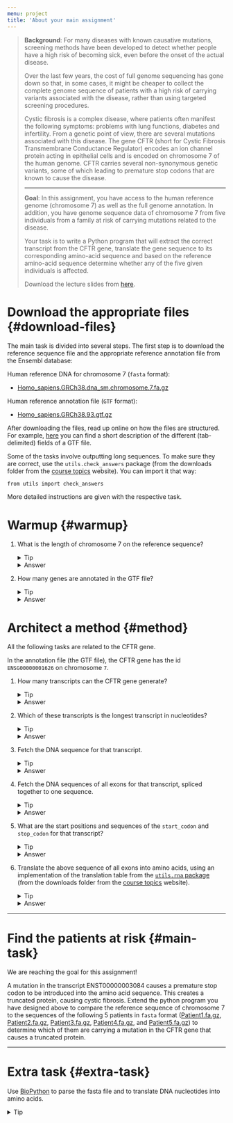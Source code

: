```yaml
---
menu: project
title: 'About your main assignment'
---
```


<blockquote class="task">

<p data-mark="Background"><b>Background</b>: For many diseases with
known causative mutations, screening methods have been developed to
detect whether people have a high risk of becoming sick, even before
the onset of the actual disease.</p>

<p> Over the last few years, the cost of full genome sequencing has
gone down so that, in some cases, it might be cheaper to collect the
complete genome sequence of patients with a high risk of carrying
variants associated with the disease, rather than using targeted
screening procedures.</p>

<p> Cystic fibrosis is a complex disease, where patients often
manifest the following symptoms: problems with lung functions,
diabetes and infertility. From a genetic point of view, there are
several mutations associated with this disease. The gene
CFTR (short for Cystic Fibrosis Transmembrane Conductance
Regulator) encodes an ion channel protein acting in epithelial cells
and is encoded on chromosome 7 of the human genome.
CFTR carries several non-synonymous genetic variants, some of which leading to 
premature stop codons that are known to cause the disease.</p>

<hr/>

<p data-mark="Goal"><b>Goal</b>: In this assignment, you have access
to the human reference genome (chromosome 7) as well as the full genome annotation. In
addition, you have genome sequence data of chromosome 7 from five individuals
from a family at risk of carrying mutations related to the
disease.</p>

<p> Your task is to write a Python program that will extract the correct transcript from the CFTR gene, translate the gene sequence to its corresponding amino-acid sequence and based on the reference amino-acid sequence determine whether any of the five given individuals is affected.</p>

<p> Download the lecture slides from <a href="https://nbisweden.github.io/workshop-python/ht19/404.md">here</a>.</p>

</blockquote>

# Download the appropriate files {#download-files}

The main task is divided into several steps. The first step is to download
the reference sequence file and the appropriate reference annotation file from the Ensembl database:

Human reference DNA for chromosome 7 (`fasta` format):
- [Homo_sapiens.GRCh38.dna_sm.chromosome.7.fa.gz](ftp://ftp.ensembl.org/pub/release-93/fasta/homo_sapiens/dna/Homo_sapiens.GRCh38.dna_sm.chromosome.7.fa.gz)

Human reference annotation file (`GTF` format):
- [Homo_sapiens.GRCh38.93.gtf.gz](ftp://ftp.ensembl.org/pub/release-93/gtf/homo_sapiens/Homo_sapiens.GRCh38.93.gtf.gz)

After downloading the files, read up online on how the files are structured. For example, <a href="https://github.com/NBISweden/PythonCourse/blob/ht19/assignment/data/gtf-format.md">here</a> you can find a short description of the different (tab-delimited) fields of a GTF file.

Some of the tasks involve outputting long sequences. To make sure they are correct, use the <code>utils.check_answers</code> package (from the downloads folder from the <a href="https://nbisweden.github.io/workshop-python/ht19/topics">course topics</a> website). You can import it that way:
<pre class="highlight"><code>from utils import check_answers</code></pre>
More detailed instructions are given with the respective task.

# Warmup {#warmup}

1. What is the length of chromosome 7 on the reference sequence?

   <details>
   <summary>Tip</summary>
   <section>
   <p>Open the reference fasta file and read it line by line.</p>
   <p>In a loop, ignore the first line and get the length of each following line.</p>
   <p>Don't forget to remove the trailing newline character from each line.</p>
   <p>Sum up all the lengths you found.</p>
   </section>
   </details>
   <details>
   <summary>Answer</summary>
   <section>
   <p>Chromosome 7 has 159,345,973 base pairs.</p>
   </section>
   </details>


2. How many genes are annotated in the GTF file?

   <details>
   <summary>Tip</summary>
   <section>
   <p>You need to understand the structure of a GTF (gene transfer format) file for this project.</p>
   <p>Take your time and read up on the file format if you are not sure how to solve this task.</p>
   <p>To get the number of genes, open the GTF file and read it line by line.</p>
   <p>In a loop, count all features of type <code>gene</code>.</p>
   </section>
   </details>
   <details>
   <summary>Answer</summary>
   <section>
   <p>There are 58,395 genes annotated in the GTF file.</p>
   </section>
   </details>


# Architect a method {#method}

All the following tasks are related to the CFTR gene.

In the annotation file (the GTF file), the CFTR gene has the
id `ENSG00000001626` on chromosome `7`.


1. How many transcripts can the CFTR gene generate?

   <details>
   <summary>Tip</summary>
   <section>
   <p>Again, think about the structure of the GTF file.</p>
   <p>Open the GTF file.</p>
   <p>In a loop, count all <code>transcript</code> features for the gene.</p>
   </section>
   </details>
   <details>
   <summary>Answer</summary>
   <section>This gene can produce 11 different transcripts.</section>
   </details>

2. Which of these transcripts is the longest transcript in nucleotides?

   <details>
   <summary>Tip</summary>
   <section>
   <p>Open the GTF file.</p>
   <p>Fetch the start and stop positions for each transcript of the gene to calculate their lengths.</p>
   <p>Keep in mind that sequence numbering starts at 1 in the GTF file format.</p>
   </section>
   </details>
   <details>
   <summary>Answer</summary>
   <section>
   <p>The transcript with the id ENST00000003084 is the longest of 11 transcripts and spans 188,703 bases.</p>
   </section>
   </details>

3. Fetch the DNA sequence for that transcript.

   <details>
   <summary>Tip</summary>
   <section>
   <p>Open the reference file.</p>
   <p>In a loop, ignore the first line and append each line to a list, removing the trailing newline character.</p>
   <p>Outside the loop, use the <code>join</code> function to concatenate the lines from the list.</p>
   <p>Avoid concatenation inside the loop, as it is slow and wastes memory.</p>
   <p>Extract the start and stop positions of the transcript like in task 2 to fetch its DNA sequence from the reference sequence, but think about where the index starts from.</p>
   </section>
   </details>
   <details>
   <summary>Answer</summary>
   <section>
   <p>Write your results to a file and compare it to the correct result using <code>check_answers.ex3("resultsFile.txt")</code>.</p>
   <p>The entire sequence can also be found <a href="https://github.com/NBISweden/PythonCourse/blob/ht19/assignment/results/transcript.ncbi.fasta">here</a>.</p>
   </section>
   </details>

4. Fetch the DNA sequences of all exons for that transcript, spliced together to one sequence.

   <details>
   <summary>Tip</summary>
   <section>
   <p>First, you need to save the start and stop positions of all exons of that transcript.</p>
   <p>Then you can use a similar loop to the one you used in task 3 to extract the DNA sequence of the full transcript to extract each exon.</p>
   <p>Finally, you need to concatenate the DNA sequences of all exons.</p>
   </section>
   </details>
   <details>
   <summary>Answer</summary>
   <section>
   <p>Write your results to a file and compare it to the correct result using <code>check_answers.ex4("resultsFile.txt")</code>.</p>
   <p>The correct sequence can also be found <a href="https://github.com/NBISweden/PythonCourse/blob/ht18/assignment/results/mrna.ncbi.fasta">here</a>.</p>
   </section>
   </details>

5. What are the start positions and sequences of the `start_codon` and `stop_codon` for that transcript?

   <details>
   <summary>Tip</summary>
   <section>
   <p>Find the <code>start_codon</code> and <code>stop_codon</code> features of the CFTR gene in the GTF file, including their start positions.</p>
   <p>Check that the <code>start_codon</code> is <code>ATG</code>, and that the <code>stop_codon</code> corresponds to a proper stop codon.</p>
   <p>Make your program print a warning message in case the transcript does not begin with a start-codon and end with a stop-codon.</p>
   </section>
   </details>
   <details>
   <summary>Answer</summary>
   <section>
   <p>The start codon has the sequence ATG and starts at position 117,480,095.</p>
   <p>The stop codon has the sequence TAG and starts at position 117,667,106.</p>
   </section>
   </details>

6. Translate the above sequence of all exons into amino acids, using an implementation of the translation table from the <a href="https://github.com/NBISweden/PythonCourse/tree/ht18/assignment"><code>utils.rna</code> package</a> (from the downloads folder from the <a href="https://nbisweden.github.io/workshop-python/ht19/topics">course topics</a> website).

   <details>
   <summary>Tip</summary>
   <section>
   <p>Translate the DNA sequence of all exons from the start codon position of the transcript on.</p>
   <p></p>
   </section>
   </details>
   <details>
   <summary>Answer</summary>
   <section>
   <p>Write your results to a file and compare it to the correct result using <code>check_answers.ex6("resultsFile.txt")</code> </p>
   <p>The correct sequence can also be found <a href="https://github.com/NBISweden/PythonCourse/blob/ht18/assignment/results/protein.ncbi.fasta">here</a>.</p>
   </section>
   </details>


<hr />

# Find the patients at risk {#main-task}

We are reaching the goal for this assignment!

A mutation in the transcript ENST00000003084 causes a premature stop codon to be introduced into the amino acid sequence. This creates a truncated protein, causing cystic fibrosis.
Extend the python program you have designed above to compare the reference sequence of chromosome 7 to the sequences of the following 5 patients in `fasta` format
([Patient1.fa.gz](https://github.com/NBISweden/PythonCourse/raw/ht19/assignment/data/Patient1.fa.gz),
[Patient2.fa.gz](https://github.com/NBISweden/PythonCourse/raw/ht19/assignment/data/Patient2.fa.gz),
[Patient3.fa.gz](https://github.com/NBISweden/PythonCourse/raw/ht19/assignment/data/Patient3.fa.gz),
[Patient4.fa.gz](https://github.com/NBISweden/PythonCourse/raw/ht19/assignment/data/Patient4.fa.gz),
and
[Patient5.fa.gz](https://github.com/NBISweden/PythonCourse/raw/ht19/assignment/data/Patient5.fa.gz))
to determine which of them are carrying a mutation in the CFTR gene that causes a truncated protein.


<hr />

# Extra task {#extra-task}

Use [BioPython](http://biopython.org/wiki/Documentation) to parse the fasta file and to translate DNA nucleotides into amino acids.

   <details>
   <summary>Tip</summary>
   <section>
   <p>Check the BioPython tutorial on how to <a href="http://biopython.org/DIST/docs/tutorial/Tutorial.html#htoc11">parse a fasta file</a> with BioPython.</p>
   <p>Read up on the built-in <a href="http://biopython.org/DIST/docs/tutorial/Tutorial.html#htoc25">translation method</a> and the BioPython <a href="http://biopython.org/DIST/docs/tutorial/Tutorial.html#htoc26">translation tables</a>.</p>
   </section>
   </details>

<!---
# Solution {#main-task}

Here are some possible solutions to the assignment. There are of course many correct solutions, we only present one of the alternatives.

[Notebook](http://nbviewer.jupyter.org/github/NBISweden/workshop-python/blob/ht18/assignment/Solutions_project.ipynb)  
[Standalone script](https://raw.githubusercontent.com/NBISweden/workshop-python/ht18/assignment/findTruncations.py)
-->

